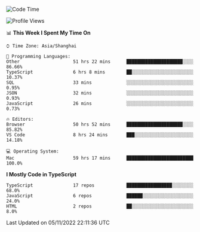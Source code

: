 <!--START_SECTION:waka-->
![Code Time](http://img.shields.io/badge/Code%20Time-3%2C141%20hrs%204%20mins-blue)

![Profile Views](http://img.shields.io/badge/Profile%20Views-0-blue)

📊 **This Week I Spent My Time On** 

```text
⌚︎ Time Zone: Asia/Shanghai

💬 Programming Languages: 
Other                    51 hrs 22 mins      █████████████████████░░░░   86.66% 
TypeScript               6 hrs 8 mins        ██░░░░░░░░░░░░░░░░░░░░░░░   10.37% 
SQL                      33 mins             ░░░░░░░░░░░░░░░░░░░░░░░░░   0.95% 
JSON                     32 mins             ░░░░░░░░░░░░░░░░░░░░░░░░░   0.93% 
JavaScript               26 mins             ░░░░░░░░░░░░░░░░░░░░░░░░░   0.73%

🔥 Editors: 
Browser                  50 hrs 52 mins      █████████████████████░░░░   85.82% 
VS Code                  8 hrs 24 mins       ███░░░░░░░░░░░░░░░░░░░░░░   14.18%

💻 Operating System: 
Mac                      59 hrs 17 mins      █████████████████████████   100.0%

```

**I Mostly Code in TypeScript** 

```text
TypeScript               17 repos            █████████████████░░░░░░░░   68.0% 
JavaScript               6 repos             ██████░░░░░░░░░░░░░░░░░░░   24.0% 
HTML                     2 repos             ██░░░░░░░░░░░░░░░░░░░░░░░   8.0%

```



 Last Updated on 05/11/2022 22:11:36 UTC
<!--END_SECTION:waka-->
